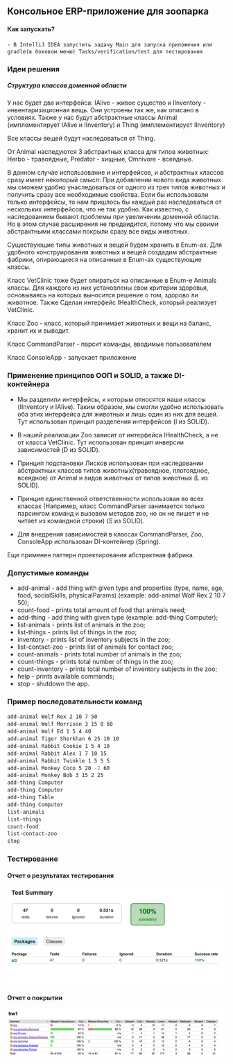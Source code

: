 ## Консольное ERP-приложение для зоопарка

#### Как запускать?
    - В IntelliJ IDEA запустить задачу Main для запуска приложения или gradle(в боковом меню) Tasks/verification/test для тестирования

### Идеи решения

##### Структура классов доменной области

У нас будет два интерфейса: IAlive - живое существо и IInventory - инвентаризационная вещь. Они устроены так же, как описано в условиях. 
Также у нас будут абстрактные классы Animal (имплементирует IAlive и IInventory) и Thing (имплементирует IInventory)

Все классы вещей будут наследоваться от Thing.

От Animal наследуются 3 абстрактных класса для типов животных: Herbo - травоядные, Predator - хищные, Omnivore - всеядные.

В данном случае использование и интерфейсов, и абстрактных классов сразу имеет некоторый смысл: При добавлении нового вида животных мы сможем удобно унаследоваться от одного из трех типов животных и получить сразу все необходимые свойства. Если бы использовали только интерфейсы, то нам пришлось бы каждый раз наследоваться от нескольких интерфейсов, что не так удобно. 
Как известно, с наследованием бывают проблемы при увеличении доменной области. Но в этом случае расширения не предвидится, потому что мы своими абстрактными классами покрыли сразу все виды животных. 

Существующие типы животных и вещей будем хранить в Enum-ах. Для удобного конструирования животных и вещей создадим абстрактные фабрики, опирающиеся на описанные в Enum-ах существующие классы.

Класс VetClinic тоже будет опираться на описанные в Enum-е Animals классы. Для каждого из них установлены свои критерии здоровья, основываясь на которых выносится решение о том, здорово ли животное.
Также Сделан интерфейс IHealthCheck, который реализует VetClinic.

Класс Zoo - класс, который принимает животных и вещи на баланс, хранит их и выводит. 

Класс CommandParser - парсит команды, вводимые пользователем

Класс ConsoleApp - запускает приложение

### Применение принципов ООП и SOLID, а также DI-контейнера

- Мы разделили интерфейсы, к которым относятся наши классы (IInventory и IAlive). 
    Таким образом, мы смогли удобно использовать оба этих интерфейса для животных и лишь один из них для вещей. Тут использован принцип разделения интерфейсов (I из SOLID).

- В нашей реализации Zoo зависит от интерфейса IHealthCheck, а не от класса VetClinic. Тут использован принцип инверсии зависимостей (D из SOLID). 

- Принцип подстановки Лисков использован при наследовании абстрактных классов типов животных(травоядное, плотоядное, всеядное) от Animal и видов животных от типов животных (L из SOLID).

- Принцип единственной ответственности использован во всех классах (Например, класс CommandParser занимается только парсингом команд и вызовом методов zoo, но он не пишет и не читает из командной строки) (S из SOLID).

- Для внедрения зависимостей в классах CommandParser, Zoo, ConsoleApp использован DI-контейнер (Spring).

Еще применен паттерн проектирования абстрактная фабрика.

### Допустимые команды 
- add-animal - add thing with given type and properties (type, name, age, food, socialSkills, physicalParams) (example: add-animal Wolf Rex 2 10 7 50); 
- count-food - prints total amount of food that animals need;
- add-thing - add thing with given type (example: add-thing Computer);
- list-animals - prints list of animals in the zoo;
- list-things - prints list of things in the zoo;
- inventory - prints list of inventory subjects in the zoo;
- list-contact-zoo - prints list of animals for contact zoo;
- count-animals - prints total number of animals in the zoo;
- count-things - prints total number of things in the zoo;
- count-inventory - prints total number of inventory subjects in the zoo;
- help - prints available commands;
- stop - shutdown the app.
### Пример последовательности команд
```bash
add-animal Wolf Rex 2 10 7 50
add-animal Wolf Morrison 3 15 8 60
add-animal Wolf Ed 1 5 4 40
add-animal Tiger Sherkhan 6 25 10 10
add-animal Rabbit Cookie 1 5 4 10
add-animal Rabbit Alex 1 7 10 15
add-animal Rabbit Twinkle 1 5 5 5
add-animal Monkey Coco 5 20 -2 60
add-animal Monkey Bob 3 15 2 25
add-thing Computer
add-thing Computer
add-thing Table
add-thing Computer
list-animals
list-things
count-food
list-contact-zoo
stop
```

### Тестирование
#### Отчет о результатах тестирования
![img.png](img.png)

#### Отчет о покрытии 

![img_1.png](img_1.png)